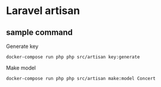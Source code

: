 # Laravel artisan

## sample command

Generate key
```
docker-compose run php php src/artisan key:generate
```
Make model
```
docker-compose run php php src/artisan make:model Concert
```
